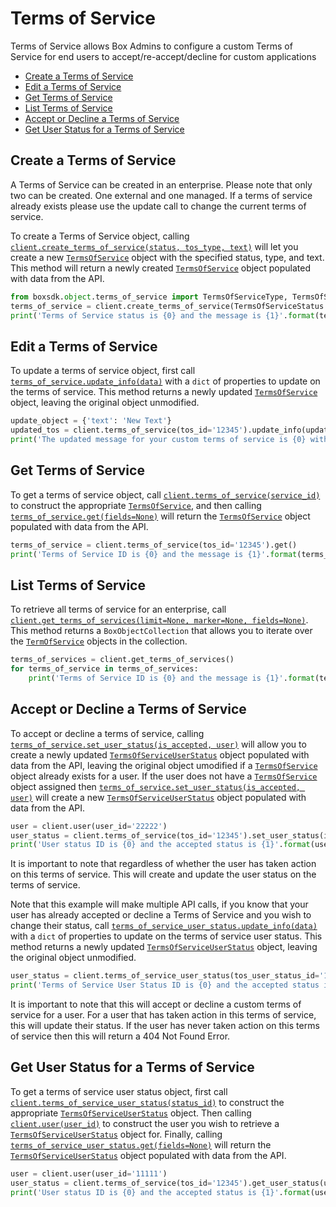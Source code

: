 Terms of Service
================

Terms of Service allows Box Admins to configure a custom Terms of Service for end users to
accept/re-accept/decline for custom applications

<!-- START doctoc generated TOC please keep comment here to allow auto update -->
<!-- DON'T EDIT THIS SECTION, INSTEAD RE-RUN doctoc TO UPDATE -->


- [Create a Terms of Service](#create-a-terms-of-service)
- [Edit a Terms of Service](#edit-a-terms-of-service)
- [Get Terms of Service](#get-terms-of-service)
- [List Terms of Service](#list-terms-of-service)
- [Accept or Decline a Terms of Service](#accept-or-decline-a-terms-of-service)
- [Get User Status for a Terms of Service](#get-user-status-for-a-terms-of-service)

<!-- END doctoc generated TOC please keep comment here to allow auto update -->

Create a Terms of Service
-------------------------

A Terms of Service can be created in an enterprise. Please note that only two can be created. One external
and one managed. If a terms of service already exists please use the update call to change the current
terms of service.

To create a Terms of Service object, calling [`client.create_terms_of_service(status, tos_type, text)`][create] will let 
you create a new [`TermsOfService`][terms_of_service_class] object with the specified status, type, and text. This 
method will return a newly created [`TermsOfService`][terms_of_service_class] object populated with data from the API.

<!-- sample post_terms_of_services -->
```python
from boxsdk.object.terms_of_service import TermsOfServiceType, TermsOfServiceStatus
terms_of_service = client.create_terms_of_service(TermsOfServiceStatus.ENABLED,TermsOfServiceType.MANAGED, 'Example Text')
print('Terms of Service status is {0} and the message is {1}'.format(terms_of_service.status, terms_of_service.text))
```

[create]: https://box-python-sdk.readthedocs.io/en/latest/boxsdk.client.html#boxsdk.client.client.Client.create_terms_of_service
[terms_of_service_class]: https://box-python-sdk.readthedocs.io/en/latest/boxsdk.object.html#boxsdk.object.terms_of_service.TermsOfService

Edit a Terms of Service
-----------------------

To update a terms of service object, first call [`terms_of_service.update_info(data)`][update_info] with a `dict` of 
properties to update on the terms of service. This method returns a newly updated [`TermsOfService`][terms_of_service] 
object, leaving the original object unmodified.

<!-- sample put_terms_of_services_id -->
```python
update_object = {'text': 'New Text'}
updated_tos = client.terms_of_service(tos_id='12345').update_info(update_object)
print('The updated message for your custom terms of service is {0} with ID {1}'.format(updated_tos.text, updated_tos.id))
```

[terms_of_service]: https://box-python-sdk.readthedocs.io/en/latest/boxsdk.client.html#boxsdk.client.client.Client.terms_of_service
[terms_of_service_class]: https://box-python-sdk.readthedocs.io/en/latest/boxsdk.object.html#boxsdk.object.terms_of_service.TermsOfService
[update_info]: https://box-python-sdk.readthedocs.io/en/latest/boxsdk.object.html#boxsdk.object.base_object.BaseObject.update_info

Get Terms of Service
--------------------

To get a terms of service object, call [`client.terms_of_service(service_id)`][terms_of_service] to construct the 
appropriate [`TermsOfService`][terms_of_service_class], and then calling [`terms_of_service.get(fields=None)`][get] 
will return the [`TermsOfService`][terms_of_service_class] object populated with data from the API.

<!-- sample get_terms_of_services_id -->
```python
terms_of_service = client.terms_of_service(tos_id='12345').get()
print('Terms of Service ID is {0} and the message is {1}'.format(terms_of_service.id, terms_of_service.text))
```

[terms_of_service]: https://box-python-sdk.readthedocs.io/en/latest/boxsdk.client.html#boxsdk.client.client.Client.terms_of_service
[terms_of_service_class]: https://box-python-sdk.readthedocs.io/en/latest/boxsdk.object.html#boxsdk.object.terms_of_service.TermsOfService
[get]: https://box-python-sdk.readthedocs.io/en/latest/boxsdk.object.html#boxsdk.object.base_object.BaseObject.get

List Terms of Service
---------------------

To retrieve all terms of service for an enterprise, call 
[`client.get_terms_of_services(limit=None, marker=None, fields=None)`][get_terms_of_services]. This method returns a 
`BoxObjectCollection` that allows you to iterate over the [`TermOfService`][terms_of_service_class] objects in the 
collection.

<!-- sample get_terms_of_services -->
```python
terms_of_services = client.get_terms_of_services()
for terms_of_service in terms_of_services:
    print('Terms of Service ID is {0} and the message is {1}'.format(terms_of_service.id, terms_of_service.text))
```

[get_terms_of_services]: https://box-python-sdk.readthedocs.io/en/latest/boxsdk.client.html#boxsdk.client.client.Client.terms_of_service

Accept or Decline a Terms of Service
------------------------------------

To accept or decline a terms of service, calling [`terms_of_service.set_user_status(is_accepted, user)`][set_user_status] 
will allow you to create a newly updated [`TermsOfServiceUserStatus`][terms_of_service_user_status_class] object 
populated with data from the API, leaving the original object umodified if a [`TermsOfService`][terms_of_service_class] 
object already exists for a user. If the user does not have a [`TermsOfService`][terms_of_service_class] object 
assigned then [`terms_of_service.set_user_status(is_accepted, user)`][set_user_status] will create a new 
[`TermsOfServiceUserStatus`][terms_of_service_user_status_class] object populated with data from the API.

<!-- sample put_terms_of_service_user_statuses_id -->
```python
user = client.user(user_id='22222')
user_status = client.terms_of_service(tos_id='12345').set_user_status(is_accepted=True, user=user)
print('User status ID is {0} and the accepted status is {1}'.format(user_status.id, user_status.is_accepted)
```

It is important to note that regardless of whether the user has taken action on this terms of service. This will create 
and update the user status on the terms of service.

Note that this example will make multiple API calls, if you know that your user has already accepted or decline a 
Terms of Service and you wish to change their status, call [`terms_of_service_user_status.update_info(data)`][update_info] 
with a `dict` of properties to update on the terms of service user status. This method returns a newly updated 
[`TermsOfServiceUserStatus`][terms_of_service_user_status_class] object, leaving the original object unmodified.

```python
user_status = client.terms_of_service_user_status(tos_user_status_id='12345').update_info({'is_accepted': True})
print('Terms of Service User Status ID is {0} and the accepted status is {1}'.format(user_status.id, user_status.is_accepted))
```

It is important to note that this will accept or decline a custom terms of service for a user. For a user that has taken 
action in this terms of service, this will update their status. If the user has never taken action on this terms of 
service then this will return a 404 Not Found Error.

[terms_of_service_user_status_class]: https://box-python-sdk.readthedocs.io/en/latest/boxsdk.object.html#boxsdk.object.terms_of_service_user_status.TermsOfServiceUserStatus
[user]: https://box-python-sdk.readthedocs.io/en/latest/boxsdk.client.html#boxsdk.client.client.Client.user
[set_user_status]: https://box-python-sdk.readthedocs.io/en/latest/boxsdk.object.html#boxsdk.object.terms_of_service.TermsOfService.set_user_status
[terms_of_service_user_status]: https://box-python-sdk.readthedocs.io/en/latest/boxsdk.object.html#boxsdk.client.Client.terms_of_service_user_status
[update_info]: https://box-python-sdk.readthedocs.io/en/latest/boxsdk.object.html#boxsdk.object.base_object.BaseObject.update_info

Get User Status for a Terms of Service
-------------------------------------

To get a terms of service user status object, first call 
[`client.terms_of_service_user_status(status_id)`][terms_of_service_user_status] 
to construct the appropriate [`TermsOfServiceUserStatus`][terms_of_service_user_status_class] object. Then calling 
[`client.user(user_id)`][user] to construct the user you wish to retrieve a 
[`TermsOfServiceUserStatus`][terms_of_service_user_status_class] object for. Finally, calling 
[`terms_of_service_user_status.get(fields=None)`][get] will return the 
[`TermsOfServiceUserStatus`][terms_of_service_user_status_class] object populated with data from the API.

<!-- sample get_terms_of_service_user_statuses_id -->
```python
user = client.user(user_id='11111')
user_status = client.terms_of_service(tos_id='12345').get_user_status(user)
print('User status ID is {0} and the accepted status is {1}'.format(user_status.id, user_status.is_accepted)
```

[user]: https://box-python-sdk.readthedocs.io/en/latest/boxsdk.client.html#boxsdk.client.client.Client.user
[get]: https://box-python-sdk.readthedocs.io/en/latest/boxsdk.object.html#boxsdk.object.base_object.BaseObject.get
